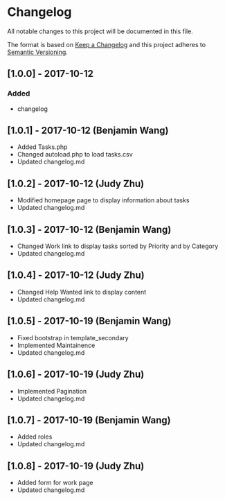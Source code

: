 # Changelog
All notable changes to this project will be documented in this file.

The format is based on [Keep a Changelog](http://keepachangelog.com/en/1.0.0/)
and this project adheres to [Semantic Versioning](http://semver.org/spec/v2.0.0.html).


## [1.0.0] - 2017-10-12
### Added
- changelog

## [1.0.1] - 2017-10-12 (Benjamin Wang)

- Added Tasks.php
- Changed autoload.php to load tasks.csv
- Updated changelog.md

## [1.0.2] - 2017-10-12 (Judy Zhu)

- Modified homepage page to display information about tasks
- Updated changelog.md

## [1.0.3] - 2017-10-12 (Benjamin Wang)

- Changed Work link to display tasks sorted by Priority and by Category
- Updated changelog.md

## [1.0.4] - 2017-10-12 (Judy Zhu)

- Changed Help Wanted link to display content
- Updated changelog.md

## [1.0.5] - 2017-10-19 (Benjamin Wang)

- Fixed bootstrap in template_secondary
- Implemented Maintainence
- Updated changelog.md

## [1.0.6] - 2017-10-19 (Judy Zhu)

- Implemented Pagination
- Updated changelog.md

## [1.0.7] - 2017-10-19 (Benjamin Wang)

- Added roles
- Updated changelog.md

## [1.0.8] - 2017-10-19 (Judy Zhu)

- Added form for work page
- Updated changelog.md